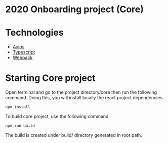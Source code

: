 # 2020 Onboarding project (Core)

# Technologies

* [Axios](https://github.com/axios/axios)
* [Typescript](https://www.typescriptlang.org/)
* [Webpack](https://webpack.js.org/)

# Starting Core project

Open terminal and go to the project directory/core then run the following command. Doing this, you will install locally the react project dependencies.

```
npm install
```

To build core project, use the following command:

```
npm run build
```

The build is created under build/ directory generated in root path.
